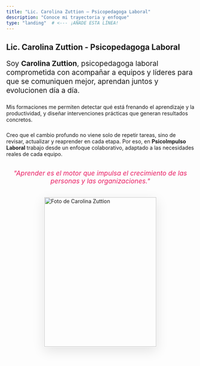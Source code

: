 ```yaml
---
title: "Lic. Carolina Zuttion — Psicopedagoga Laboral"
description: "Conoce mi trayectoria y enfoque"
type: "landing"  # <--- ¡AÑADE ESTA LÍNEA!
---
```

<section id="sobre-mi" class="section">
        <h2>Lic. Carolina Zuttion - Psicopedagoga Laboral</h2>
        <div class="about-content">
            <div>
                <p style="font-size: 1.2rem; margin-bottom: 1.5rem;">
                    Soy <strong>Carolina Zuttion</strong>, psicopedagoga laboral comprometida con acompañar a equipos y líderes para que se comuniquen mejor, aprendan juntos y evolucionen día a día.
                </p>
                <p style="margin-bottom: 1.5rem;">
                    Mis formaciones me permiten detectar qué está frenando el aprendizaje y la productividad, y diseñar intervenciones prácticas que generan resultados concretos.
                </p>
                <p style="margin-bottom: 1.5rem;">
                    Creo que el cambio profundo no viene solo de repetir tareas, sino de revisar, actualizar y reaprender en cada etapa. Por eso, en <strong>PsicoImpulso Laboral</strong> trabajo desde un enfoque colaborativo, adaptado a las necesidades reales de cada equipo.
                </p>
                <div style="text-align: center; font-style: italic; color: #e91e63; font-size: 1.1rem; margin-top: 2rem;">
                    "Aprender es el motor que impulsa el crecimiento de las personas y las organizaciones."
                </div>
            </div>
        <img src="/images/carolina-foto.jpg" alt="Foto de Carolina Zuttion" class="profile-image" style="width: 300px; height: 400px; object-fit: cover; display: block; margin: 2rem auto; border: 1px solid white; box-shadow: 0 10px 30px rgba(0,0,0,0.1);">
    </div>
</section>